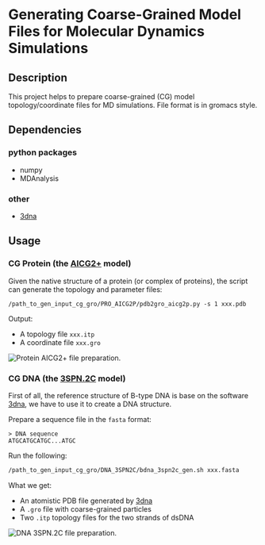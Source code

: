 # Generating Coarse-Grained Model Files for Molecular Dynamics Simulations

## Description
This project helps to prepare coarse-grained (CG) model topology/coordinate files for MD simulations.
File format is in gromacs style.

## Dependencies

### python packages
- numpy
- MDAnalysis

### other
- [3dna](http://x3dna.org/)

## Usage

### CG Protein (the [AICG2+](https://doi.org/10.1073/pnas.1402768111) model)

Given the native structure of a protein (or complex of proteins), the script
can generate the topology and parameter files: 
```
/path_to_gen_input_cg_gro/PRO_AICG2P/pdb2gro_aicg2p.py -s 1 xxx.pdb
```

Output:
- A topology file `xxx.itp`
- A coordinate file `xxx.gro`

![Protein AICG2+ file preparation.](/img/pro_aicg2p.gif)

### CG DNA (the [3SPN.2C](https://doi.org/10.1063/1.4897649) model)

First of all, the reference structure of B-type DNA is base on the software
[3dna](http://x3dna.org/), we have to use it to create a DNA structure.

Prepare a sequence file in the `fasta` format:
```
> DNA sequence
ATGCATGCATGC...ATGC
```

Run the following:
```bash
/path_to_gen_input_cg_gro/DNA_3SPN2C/bdna_3spn2c_gen.sh xxx.fasta
```

What we get:
- An atomistic PDB file generated by [3dna](http://x3dna.org/)
- A `.gro` file with coarse-grained particles
- Two `.itp` topology files for the two strands of dsDNA

![DNA 3SPN.2C file preparation.](/img/dna_3spn2c.gif)
